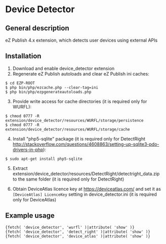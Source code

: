 Device Detector
===================

General description
-------------------

eZ Publish 4.x extension, which detects user devices using external APIs


Installation
------------
1. Download and enable device_detector extension
2. Regenerate eZ Publish autoloads and clear eZ Publish ini caches:
```
$ cd EZP-ROOT
$ php bin/php/ezcache.php --clear-tag=ini
$ php bin/php/ezpgenerateautoloads.php
```
3. Provide write access for cache directories (it is required only for WURFL):
```
$ chmod 0777 -R extension/device_detector/resources/WURFL/storage/persistence
$ chmod 0777 -R extension/device_detector/resources/WURFL/storage/cache
```
4. Install "php5-sqlite" package (it is required only for DetectRight http://stackoverflow.com/questions/4608863/setting-up-sqlite3-pdo-drivers-in-php):
```
$ sudo apt-get install php5-sqlite
```
5. Extract extension/device_detector/resources/DetectRight/detectright_data.zip to the same folder (it is required only for DetectRight)

6. Obtain DeviceAtlas licence key at https://deviceatlas.com/ and set it as `[DeviceAtlas] LicenceKey` setting in device_detector.ini (it is required only for DeviceAtlas)

Example usage
-------------
```
{fetch( 'device_detector', 'wurfl' )|attribute( 'show' )}
{fetch( 'device_detector', 'detect_right' )|attribute( 'show' )}
{fetch( 'device_detector', 'device_atlas' )|attribute( 'show' )}
```